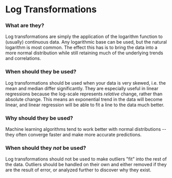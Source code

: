 # Log Transformations

### What are they?

Log transformations are simply the application of the logarithm function to (usually) continuous data. Any logarithmic base can be used, but the natural logarithm is most common. The effect this has is to bring the data into a more normal distribution while still retaining much of the underlying trends and correlations.

### When should they be used?

Log transformations should be used when your data is very skewed, i.e. the mean and median differ significantly. They are especially useful in linear regressions because the log-scale represents _relative_ change, rather than absolute change. This means an exponential trend in the data will become linear, and linear regression will be able to fit a line to the data much better.

### Why should they be used?

Machine learning algorithms tend to work better with normal distributions -- they often converge faster and make more accurate predictions.

### When should they _not_ be used?

Log transformations should not be used to make outliers "fit" into the rest of the data. Outliers should be handled on their own and either removed if they are the result of error, or analyzed further to discover why they exist.